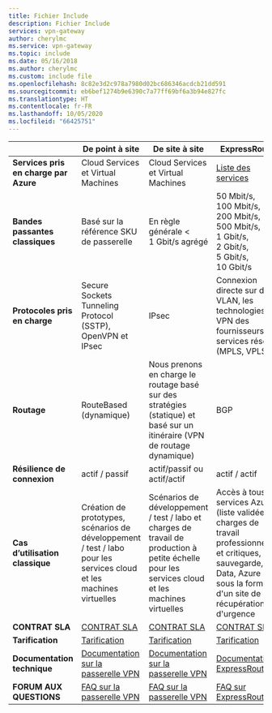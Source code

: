 ```yaml
---
title: Fichier Include
description: Fichier Include
services: vpn-gateway
author: cherylmc
ms.service: vpn-gateway
ms.topic: include
ms.date: 05/16/2018
ms.author: cherylmc
ms.custom: include file
ms.openlocfilehash: 8c82e3d2c978a7980d02bc686346acdcb21dd591
ms.sourcegitcommit: eb6bef1274b9e6390c7a77ff69bf6a3b94e827fc
ms.translationtype: HT
ms.contentlocale: fr-FR
ms.lasthandoff: 10/05/2020
ms.locfileid: "66425751"
---
```

|  | **De point à site** | **De site à site** | **ExpressRoute** |
| --- | --- | --- | --- |
| **Services pris en charge par Azure** |Cloud Services et Virtual Machines |Cloud Services et Virtual Machines |[Liste des services](../articles/expressroute/expressroute-faqs.md#supported-services) |
| **Bandes passantes classiques** |Basé sur la référence SKU de passerelle |En règle générale < 1 Gbit/s agrégé |50 Mbit/s, 100 Mbit/s, 200 Mbit/s, 500 Mbit/s, 1 Gbit/s, 2 Gbit/s, 5 Gbit/s, 10 Gbit/s |
| **Protocoles pris en charge** |Secure Sockets Tunneling Protocol (SSTP), OpenVPN et IPsec |IPsec |Connexion directe sur des VLAN, les technologies VPN des fournisseurs de services réseau (MPLS, VPLS,...) |
| **Routage** |RouteBased (dynamique) |Nous prenons en charge le routage basé sur des stratégies (statique) et basé sur un itinéraire (VPN de routage dynamique) |BGP |
| **Résilience de connexion** |actif / passif |actif/passif ou actif/actif |actif / actif |
| **Cas d’utilisation classique** |Création de prototypes, scénarios de développement / test / labo pour les services cloud et les machines virtuelles |Scénarios de développement / test / labo et charges de travail de production à petite échelle pour les services cloud et les machines virtuelles |Accès à tous les services Azure (liste validée), charges de travail professionnelles et critiques, sauvegarde, Big Data, Azure sous la forme d'un site de récupération d'urgence |
| **CONTRAT SLA** |[CONTRAT SLA](https://azure.microsoft.com/support/legal/sla/) |[CONTRAT SLA](https://azure.microsoft.com/support/legal/sla/) |[CONTRAT SLA](https://azure.microsoft.com/support/legal/sla/) |
| **Tarification** |[Tarification](https://azure.microsoft.com/pricing/details/vpn-gateway/) |[Tarification](https://azure.microsoft.com/pricing/details/vpn-gateway/) |[Tarification](https://azure.microsoft.com/pricing/details/expressroute/) |
| **Documentation technique** |[Documentation sur la passerelle VPN](https://azure.microsoft.com/documentation/services/vpn-gateway/) |[Documentation sur la passerelle VPN](https://azure.microsoft.com/documentation/services/vpn-gateway/) |[Documentation ExpressRoute](https://azure.microsoft.com/documentation/services/expressroute/) |
| **FORUM AUX QUESTIONS** |[FAQ sur la passerelle VPN](../articles/vpn-gateway/vpn-gateway-vpn-faq.md) |[FAQ sur la passerelle VPN](../articles/vpn-gateway/vpn-gateway-vpn-faq.md) |[FAQ sur ExpressRoute](../articles/expressroute/expressroute-faqs.md) |
